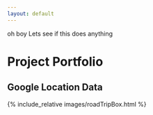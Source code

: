```yaml
---
layout: default
---
```


oh boy
Lets see if this does anything

# Project Portfolio

## Google Location Data
{% include_relative images/roadTripBox.html %}
